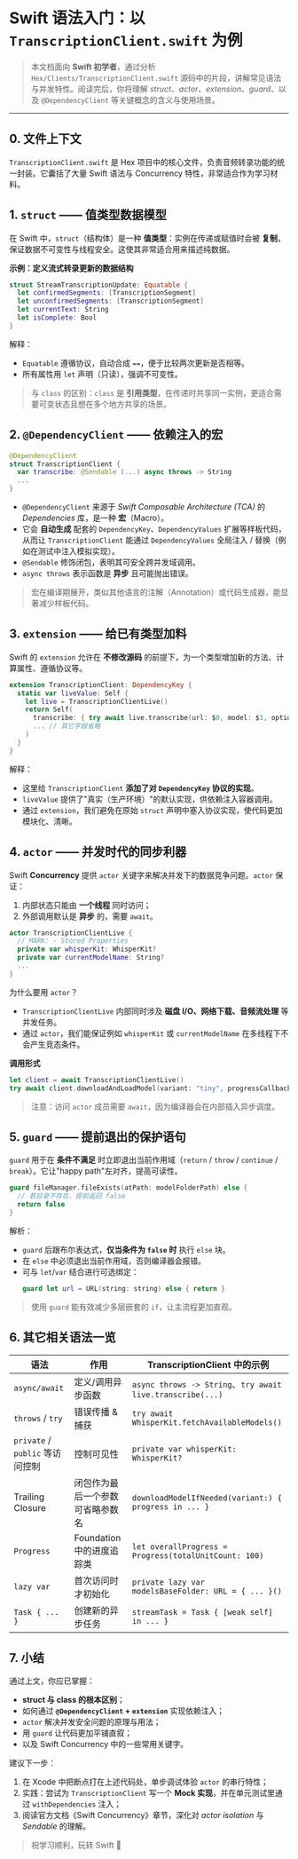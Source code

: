 # Swift 语法入门：以 `TranscriptionClient.swift` 为例

> 本文档面向 **Swift 初学者**，通过分析 `Hex/Clients/TranscriptionClient.swift` 源码中的片段，讲解常见语法与并发特性。阅读完后，你将理解 *struct*、*actor*、*extension*、*guard*、以及 `@DependencyClient` 等关键概念的含义与使用场景。

---

## 0. 文件上下文
`TranscriptionClient.swift` 是 Hex 项目中的核心文件，负责音频转录功能的统一封装。它囊括了大量 Swift 语法与 Concurrency 特性，非常适合作为学习材料。


## 1. `struct` —— 值类型数据模型
在 Swift 中，`struct`（结构体）是一种 **值类型**：实例在传递或赋值时会被 **复制**，保证数据不可变性与线程安全。这使其非常适合用来描述纯数据。

**示例：定义流式转录更新的数据结构**
```15:22:Hex/Clients/TranscriptionClient.swift
struct StreamTranscriptionUpdate: Equatable {
  let confirmedSegments: [TranscriptionSegment]
  let unconfirmedSegments: [TranscriptionSegment]
  let currentText: String
  let isComplete: Bool
}
```
解释：
- `Equatable` 遵循协议，自动合成 `==`，便于比较两次更新是否相等。
- 所有属性用 `let` 声明（只读），强调不可变性。

> 与 `class` 的区别：`class` 是 **引用类型**，在传递时共享同一实例，更适合需要可变状态且想在多个地方共享的场景。


## 2. `@DependencyClient` —— 依赖注入的宏
```25:43:Hex/Clients/TranscriptionClient.swift
@DependencyClient
struct TranscriptionClient {
  var transcribe: @Sendable (...) async throws -> String
  ...
}
```
- `@DependencyClient` 来源于 *Swift Composable Architecture (TCA)* 的 *Dependencies* 库，是一种 **宏**（Macro）。
- 它会 **自动生成** 配套的 `DependencyKey`、`DependencyValues` 扩展等样板代码，从而让 `TranscriptionClient` 能通过 `DependencyValues` 全局注入 / 替换（例如在测试中注入模拟实现）。
- `@Sendable` 修饰闭包，表明其可安全跨并发域调用。
- `async throws` 表示函数是 **异步** 且可能抛出错误。

> 宏在编译期展开，类似其他语言的注解（Annotation）或代码生成器，能显著减少样板代码。


## 3. `extension` —— 给已有类型加料
Swift 的 `extension` 允许在 **不修改源码** 的前提下，为一个类型增加新的方法、计算属性、遵循协议等。

```46:60:Hex/Clients/TranscriptionClient.swift
extension TranscriptionClient: DependencyKey {
  static var liveValue: Self {
    let live = TranscriptionClientLive()
    return Self(
      transcribe: { try await live.transcribe(url: $0, model: $1, options: $2, settings: $3, progressCallback: $4) },
      ... // 其它字段省略
    )
  }
}
```
解释：
- 这里给 `TranscriptionClient` **添加了对 `DependencyKey` 协议的实现**。
- `liveValue` 提供了"真实（生产环境）"的默认实现，供依赖注入容器调用。
- 通过 `extension`，我们避免在原始 `struct` 声明中塞入协议实现，使代码更加模块化、清晰。


## 4. `actor` —— 并发时代的同步利器
Swift **Concurrency** 提供 `actor` 关键字来解决并发下的数据竞争问题。`actor` 保证：
1. 内部状态只能由 **一个线程** 同时访问；
2. 外部调用默认是 **异步** 的，需要 `await`。

```102:109:Hex/Clients/TranscriptionClient.swift
actor TranscriptionClientLive {
  // MARK: - Stored Properties
  private var whisperKit: WhisperKit?
  private var currentModelName: String?
  ...
}
```
为什么要用 `actor`？
- `TranscriptionClientLive` 内部同时涉及 **磁盘 I/O、网络下载、音频流处理** 等并发任务。
- 通过 `actor`，我们能保证例如 `whisperKit` 或 `currentModelName` 在多线程下不会产生竞态条件。

**调用形式**
```swift
let client = await TranscriptionClientLive()
try await client.downloadAndLoadModel(variant: "tiny", progressCallback: { ... })
```
> 注意：访问 `actor` 成员需要 `await`，因为编译器会在内部插入异步调度。


## 5. `guard` —— 提前退出的保护语句
`guard` 用于在 **条件不满足** 时立即退出当前作用域（`return` / `throw` / `continue` / `break`）。它让"happy path"左对齐，提高可读性。

```213:219:Hex/Clients/TranscriptionClient.swift
guard fileManager.fileExists(atPath: modelFolderPath) else {
  // 若目录不存在，提前返回 false
  return false
}
```
解析：
- `guard` 后跟布尔表达式，**仅当条件为 `false` 时** 执行 `else` 块。
- 在 `else` 中必须退出当前作用域，否则编译器会报错。
- 可与 `let`/`var` 结合进行可选绑定：
  ```swift
  guard let url = URL(string: string) else { return }
  ```

> 使用 `guard` 能有效减少多层嵌套的 `if`，让主流程更加直观。


## 6. 其它相关语法一览
| 语法 | 作用 | TranscriptionClient 中的示例 |
| ---- | ---- | ---- |
| `async/await` | 定义/调用异步函数 | `async throws -> String`、`try await live.transcribe(...)` |
| `throws` / `try` | 错误传播 & 捕获 | `try await WhisperKit.fetchAvailableModels()` |
| `private` / `public` 等访问控制 | 控制可见性 | `private var whisperKit: WhisperKit?` |
| Trailing Closure | 闭包作为最后一个参数可省略参数名 | `downloadModelIfNeeded(variant:) { progress in ... }` |
| `Progress` | Foundation 中的进度追踪类 | `let overallProgress = Progress(totalUnitCount: 100)` |
| `lazy var` | 首次访问时才初始化 | `private lazy var modelsBaseFolder: URL = { ... }()` |
| `Task { ... }` | 创建新的异步任务 | `streamTask = Task { [weak self] in ... }` |


## 7. 小结
通过上文，你应已掌握：
- **struct 与 class 的根本区别**；
- 如何通过 **`@DependencyClient` + `extension`** 实现依赖注入；
- `actor` 解决并发安全问题的原理与用法；
- 用 `guard` 让代码更加平铺直叙；
- 以及 Swift Concurrency 中的一些常用关键字。

建议下一步：
1. 在 Xcode 中把断点打在上述代码处，单步调试体验 `actor` 的串行特性；
2. 实践：尝试为 `TranscriptionClient` 写一个 **Mock 实现**，并在单元测试里通过 `withDependencies` 注入；
3. 阅读官方文档《Swift Concurrency》章节，深化对 *actor isolation* 与 *Sendable* 的理解。

> 祝学习顺利，玩转 Swift 🚀 